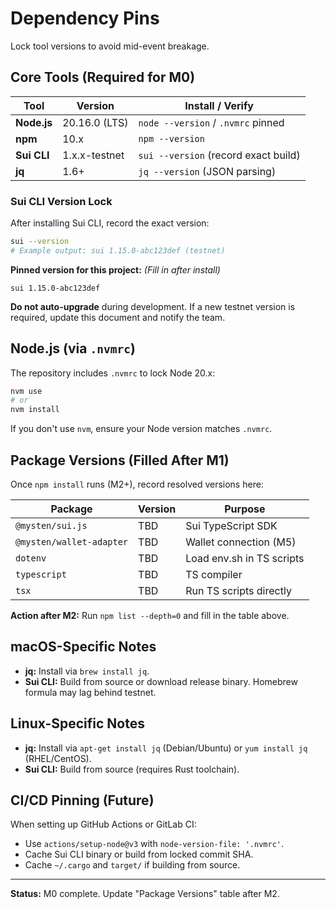 # Dependency Pins

Lock tool versions to avoid mid-event breakage.

## Core Tools (Required for M0)

| Tool       | Version       | Install / Verify                     |
|------------|---------------|--------------------------------------|
| **Node.js**| 20.16.0 (LTS)| `node --version` / `.nvmrc` pinned   |
| **npm**    | 10.x          | `npm --version`                      |
| **Sui CLI**| 1.x.x-testnet | `sui --version` (record exact build) |
| **jq**     | 1.6+          | `jq --version` (JSON parsing)        |

### Sui CLI Version Lock

After installing Sui CLI, record the exact version:

```bash
sui --version
# Example output: sui 1.15.0-abc123def (testnet)
```

**Pinned version for this project:** *(Fill in after install)*

```
sui 1.15.0-abc123def
```

**Do not auto-upgrade** during development. If a new testnet version is required, update this document and notify the team.

## Node.js (via `.nvmrc`)

The repository includes `.nvmrc` to lock Node 20.x:

```bash
nvm use
# or
nvm install
```

If you don't use `nvm`, ensure your Node version matches `.nvmrc`.

## Package Versions (Filled After M1)

Once `npm install` runs (M2+), record resolved versions here:

| Package                 | Version | Purpose                          |
|-------------------------|---------|----------------------------------|
| `@mysten/sui.js`        | TBD     | Sui TypeScript SDK               |
| `@mysten/wallet-adapter`| TBD     | Wallet connection (M5)           |
| `dotenv`                | TBD     | Load env.sh in TS scripts        |
| `typescript`            | TBD     | TS compiler                      |
| `tsx`                   | TBD     | Run TS scripts directly          |

**Action after M2:** Run `npm list --depth=0` and fill in the table above.

## macOS-Specific Notes

- **jq:** Install via `brew install jq`.
- **Sui CLI:** Build from source or download release binary. Homebrew formula may lag behind testnet.

## Linux-Specific Notes

- **jq:** Install via `apt-get install jq` (Debian/Ubuntu) or `yum install jq` (RHEL/CentOS).
- **Sui CLI:** Build from source (requires Rust toolchain).

## CI/CD Pinning (Future)

When setting up GitHub Actions or GitLab CI:
- Use `actions/setup-node@v3` with `node-version-file: '.nvmrc'`.
- Cache Sui CLI binary or build from locked commit SHA.
- Cache `~/.cargo` and `target/` if building from source.

---

**Status:** M0 complete. Update "Package Versions" table after M2.

